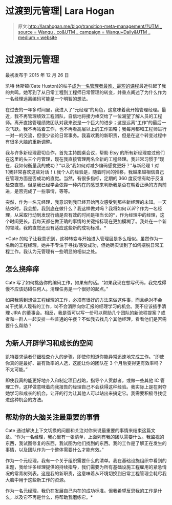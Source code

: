 # 过渡到元管理| Lara Hogan

> 原文:[http://larahogan.me/blog/transition-meta-management/?UTM _ source = Wanqu . co&UTM _ campaign = Wanqu+Daily&UTM _ medium = website](http://larahogan.me/blog/transition-meta-management/?utm_source=wanqu.co&utm_campaign=Wanqu+Daily&utm_medium=website)



# 过渡到元管理

最初发布于 2015 年 12 月 26 日

凯特·休斯顿(Cate Huston)的帖子[成为一名管理者最难、最短的课程](http://www.catehuston.com/blog/2015/12/23/the-hardest-shortest-lesson-becoming-a-manager/)最近引起了我的共鸣。她写到了从日常工程到工程师日常管理的转变，并重点阐述了为什么作为一名经理远离编码可能是一个明智的想法。

在过去的一年多时间里，我进入了“元经理”的角色，这意味着我开始管理经理。最近，我不再管理绩效工程团队，自信地将接力棒交给了一位渴望了解人员的工程师。离开直接管理绩效团队对我来说是一个巨大的进步；这是远离“工作”的最后一次飞跃。我不再站着工作，也不再看高层以上的工作策略；我每月都和工程师进行一对一的交流，但很少谈论日常事务。我喜欢我的新职责，但是在这个转变过程中有很多大脑的重新调整。

我与许多新经理密切合作，首先主持圆桌会议，帮助 Etsy 的所有新经理度过他们在这里的头三个月管理，现在我直接管理两名全新的工程经理。我非常习惯于“现在，我如何衡量我的成功？”以及“我如何对减少编码感觉更好？”与新经理 1 对 1(我非常喜欢这些对话！).我个人的经验是，随着时间的推移，我越来越相信自己在管理方面是否成功的直觉。当然，有很多指标，定期的 360 度反馈有助于反复检查直觉。但是我已经学会依靠一种内在的感觉来判断我是否在朝着正确的方向前进，是否完成了一些事情，等等。

突然，作为一名元经理，我意识到我已经开始再次感受到那些新经理的未知。一天结束时，我会想，我到底在做什么？我这样做对吗？我将如何*认识*？作为一名经理，从采取行动到发现行动是否有效的时间是相当长的*，作为经理中的经理，这个时间更长。我每天都在做正确的事情的关键指标现在更加模糊了。我处在一个新的领域，我的直觉还没有适应这些新的成功标准。*

 *Cate 的帖子让我意识到，这种转变与开始进入管理层是多么相似。虽然作为一名新的工程经理，她并不专注于寻找/感受成功，但她确实谈到了如何摆脱日常工程工作。我认为元管理有一些明显的相似之处。

## 怎么挠痒痒

Cate 写了如何挑选你的编码工作，如果有的话。“如果我现在想写代码，我完成得慢不应该妨碍任何人。清理任务是一个很好的起点。”

如果我感到想做工程经理的工作，必须有很好的方法来做这件事，而且绝对不会 a)干扰某人现有的工作，b)不会消除向你汇报的经理学习的机会。我不应该插手清理 JIRA 的董事会。相反，我是否可以写一份可以帮助几个团队的新流程提案？或者和一群人一起安排一些普通的午餐？不如我去找几个其他经理，看看他们是否需要什么帮助？

## 为新人开辟学习和成长的空间

凯特要求读者仔细检查介入的步骤，即使你知道你能异常迅速地完成工作。“即使你真的是最好、最有效率的人选，这能让你的团队在 3 个月后变得更有效率吗？不太可能。”

即使我真的能更好地介入和制定项目战略，指导个人贡献者，或做一些其他 IC 管理工作，这样做意味着向我报告的经理自己不会获得这种经验。我实际上是在剥夺她学习和成长的机会。让开的行为让其他人可以站出来搞定它。我需要积极寻找促进这种机会的方法。

## 帮助你的大脑关注最重要的事情

Cate 通过解决上下文切换的问题和关注对你来说最重要的事情来结束这篇文章。“作为一名经理，我心里有一张清单，上面列有我的团队需要什么。我监视的东西，我试图修复的东西，我试图为他们找到的东西。我的工作是了解正在发生的事情，以及团队作为一个整体需要什么才能有效。”

作为一个元经理，我有一个关于组织需要什么的清单。我在基础设施组织中看到的主题，我给许多经理提供的持续指导，我们需要为所有基础设施工程雇用的紧急情况的常青树列表。这是我的新职责，这意味着从环境切换到日常工程管理会耗尽我大脑中用于这些新工作的资源。

作为一名元经理，我仍在发展自己内在的成功标准。但我希望反思我的工作是什么，以及它不再是什么，将帮助我磨练它。* 